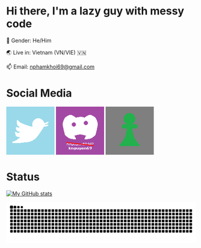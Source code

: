 # Hi there, I'm a lazy guy with messy code
🧑 Gender: He/Him  

🌏 Live in: Vietnam (VN/VIE) 🇻🇳

📫 Email: nphamkhoi69@gmail.com  

# Social Media
[![Twitter](https://raw.githubusercontent.com/Nguyenwasd72/Nguyenwasd72/main/icons/twitter.png)](https://twitter.com/ImAGuyLikeCodin)
[![Discord](https://raw.githubusercontent.com/Nguyenwasd72/Nguyenwasd72/main/icons/discord.png)](https://discord.com/login)
[![Chess.com](https://raw.githubusercontent.com/Nguyenwasd72/Nguyenwasd72/main/icons/chesscom.png)](https://chess.com/member/nguyen10chess)

# Status
[![My GitHub stats](https://github-readme-stats.vercel.app/api?username=Nguyenwasd72&show_icons=true&theme=tokyonight)](https://github.com/Nguyenwasd72)

<!--[![Top Languages](https://github-readme-stats.vercel.app/api/top-langs/?username=Nguyenwasd72&layout=compact&theme=tokyonight)](https://github.com/Nguyenwasd72)-->

[![Snake or smth](https://github.com/Nguyenwasd72/Nguyenwasd72/blob/output/github-contribution-grid-snake.svg)](https://github.com/Nguyenwasd72)
